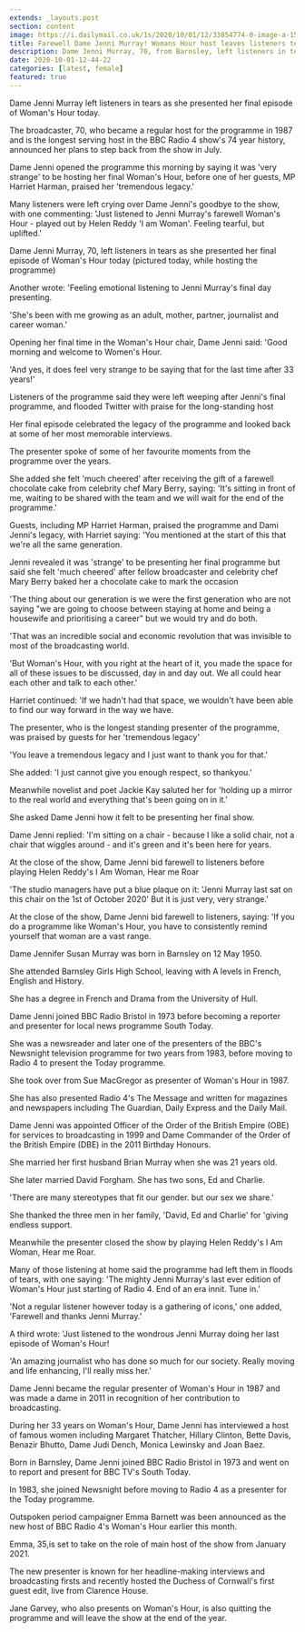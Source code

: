 ```yaml
---
extends: _layouts.post
section: content
image: https://i.dailymail.co.uk/1s/2020/10/01/12/33854774-0-image-a-15_1601552154347.jpg 
title: Farewell Dame Jenni Murray! Womans Hour host leaves listeners tears as she presents final programme 
description: Dame Jenni Murray, 70, from Barnsley, left listeners in tears as she presented her final episode of Womans Hour today, and was praised by guests for her tremendous legacy. 
date: 2020-10-01-12-44-22 
categories: [latest, female] 
featured: true 
--- 
```

Dame Jenni Murray left listeners in tears as she presented her final episode of Woman's Hour today. 

The broadcaster, 70, who became a regular host for the programme in 1987 and is the longest serving host in the BBC Radio 4 show's 74 year history, announced her plans to step back from the show in July. 

Dame Jenni opened the programme this morning by saying it was 'very strange' to be hosting her final Woman's Hour, before one of her guests, MP Harriet Harman, praised her 'tremendous legacy.'

Many listeners were left crying over Dame Jenni's goodbye to the show, with one commenting: 'Just listened to Jenni Murray's farewell Woman's Hour - played out by Helen Reddy 'I am Woman'. Feeling tearful, but uplifted.'

Dame Jenni Murray, 70, left listeners in tears as she presented her final episode of Woman's Hour today (pictured today, while hosting the programme) 

Another wrote: 'Feeling emotional listening to Jenni Murray's final day presenting. 

'She's been with me growing as an adult, mother, partner, journalist and career woman.'

Opening her final time in the Woman's Hour chair, Dame Jenni said: 'Good morning and welcome to Women's Hour.

'And yes, it does feel very strange to be saying that for the last time after 33 years!'  







Listeners of the programme said they were left weeping after Jenni's final programme, and flooded Twitter with praise for the long-standing host 

Her final episode celebrated the legacy of the programme and looked back at some of her most memorable interviews. 

The presenter spoke of some of her favourite moments from the programme over the years. 

She added she felt 'much cheered' after receiving the gift of a farewell chocolate cake from celebrity chef Mary Berry, saying: 'It's sitting in front of me, waiting to be shared with the team and we will wait for the end of the programme.' 

Guests, including MP Harriet Harman, praised the programme and Dami Jenni's legacy, with Harriet saying: 'You mentioned at the start of this that we're all the same generation.

Jenni revealed it was 'strange' to be presenting her final programme but said she felt 'much cheered' after fellow broadcaster and celebrity chef Mary Berry baked her a chocolate cake to mark the occasion 

'The thing about our generation is we were the first generation who are not saying "we are going to choose between staying at home and being a housewife and prioritising a career" but we would try and do both.

'That was an incredible social and economic revolution that was invisible to most of the broadcasting world.

'But Woman's Hour, with you right at the heart of it, you made the space for all of these issues to be discussed, day in and day out. We all could hear each other and talk to each other.'

Harriet continued: 'If we hadn't had that space, we wouldn't have been able to find our way forward in the way we have. 

The presenter, who is the longest standing presenter of the programme, was praised by guests for her 'tremendous legacy' 

'You leave a tremendous legacy and I just want to thank you for that.'  

She added: 'I just cannot give you enough respect, so thankyou.' 

Meanwhile novelist and poet Jackie Kay saluted her for 'holding up a mirror to the real world and everything that's been going on in it.' 

She asked Dame Jenni how it felt to be presenting her final show.

Dame Jenni replied: 'I'm sitting on a chair - because I like a solid chair, not a chair that wiggles around - and it's green and it's been here for years.

At the close of the show, Dame Jenni bid farewell to listeners before playing Helen Reddy's I Am Woman, Hear me Roar

'The studio managers have put a blue plaque on it: 'Jenni Murray last sat on this chair on the 1st of October 2020' But it is just very, very strange.'

At the close of the show, Dame Jenni bid farewell to listeners, saying: 'If you do a programme like Woman's Hour, you have to consistently remind yourself that woman are a vast range.

Dame Jennifer Susan Murray was born in Barnsley on 12 May 1950.

She attended Barnsley Girls High School, leaving with A levels in French, English and History.

She has a degree in French and Drama from the University of Hull. 



Dame Jenni joined BBC Radio Bristol in 1973 before becoming a reporter and presenter for local news programme South Today. 

She was a newsreader and later one of the presenters of the BBC's Newsnight television programme for two years from 1983, before moving to Radio 4 to present the Today programme. 

She took over from Sue MacGregor as presenter of Woman's Hour in 1987. 

She has also presented Radio 4's The Message and written for magazines and newspapers including The Guardian, Daily Express and the Daily Mail.

Dame Jenni was appointed Officer of the Order of the British Empire (OBE) for services to broadcasting in 1999 and Dame Commander of the Order of the British Empire (DBE) in the 2011 Birthday Honours.

She married her first husband Brian Murray when she was 21 years old.

She later married David Forgham. She has two sons, Ed and Charlie.

'There are many stereotypes that fit our gender. but our sex we share.'

She thanked the three men in her family, 'David, Ed and Charlie' for 'giving endless support.

Meanwhile the presenter closed the show by playing Helen Reddy's I Am Woman, Hear me Roar.

Many of those listening at home said the programme had left them in floods of tears, with one saying: 'The mighty Jenni Murray's last ever edition of Woman's Hour just starting of Radio 4. End of an era innit. Tune in.'

'Not a regular listener however today is a gathering of icons,' one added, 'Farewell and thanks Jenni Murray.'

A third wrote: 'Just listened to the wondrous Jenni Murray doing her last episode of Woman's Hour! 

'An amazing journalist who has done so much for our society. Really moving and life enhancing, I'll really miss her.'   

Dame Jenni became the regular presenter of Woman's Hour in 1987 and was made a dame in 2011 in recognition of her contribution to broadcasting. 

During her 33 years on Woman's Hour, Dame Jenni has interviewed a host of famous women including Margaret Thatcher, Hillary Clinton, Bette Davis, Benazir Bhutto, Dame Judi Dench, Monica Lewinsky and Joan Baez.

Born in Barnsley, Dame Jenni joined BBC Radio Bristol in 1973 and went on to report and present for BBC TV's South Today.

In 1983, she joined Newsnight before moving to Radio 4 as a presenter for the Today programme. 

Outspoken period campaigner Emma Barnett was been announced as the new host of BBC Radio 4's Woman's Hour earlier this month.

Emma, 35,is set to take on the role of main host of the show from January 2021.

The new presenter is known for her headline-making interviews and broadcasting firsts and recently hosted the Duchess of Cornwall's first guest edit, live from Clarence House. 

Jane Garvey, who also presents on Woman's Hour, is also quitting the programme and will leave the show at the end of the year.

